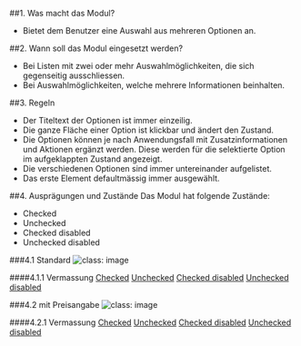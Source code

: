 ##1. Was macht das Modul?
* Bietet dem Benutzer eine Auswahl aus mehreren Optionen an.

##2. Wann soll das Modul eingesetzt werden?
* Bei Listen mit zwei oder mehr Auswahlmöglichkeiten, die sich gegenseitig ausschliessen.
* Bei Auswahlmöglichkeiten, welche mehrere Informationen beinhalten.

##3. Regeln
* Der Titeltext der Optionen ist immer einzeilig.
* Die ganze Fläche einer Option ist klickbar und ändert den Zustand.
* Die Optionen können je nach Anwendungsfall mit Zusatzinformationen und Aktionen ergänzt werden. Diese werden für die selektierte Option im aufgeklappten Zustand angezeigt.
* Die verschiedenen Optionen sind immer untereinander aufgelistet.
* Das erste Element defaultmässig immer ausgewählt.

##4. Ausprägungen und Zustände
Das Modul hat folgende Zustände:
* Checked
* Unchecked
* Checked disabled
* Unchecked disabled

###4.1 Standard
![](https://raw.githubusercontent.com/sbb-design-systems/sbb-design-system/master/mobile/modules/radio-group/images/MM20_ohne_Preis.png 'class: image')

####4.1.1 Vermassung
[Checked](https://sbb.invisionapp.com/d/main#/console/14051805/322950113/inspect)
[Unchecked](https://sbb.invisionapp.com/d/main#/console/14051805/322950114/inspect)
[Checked disabled](https://sbb.invisionapp.com/d/main#/console/14051805/322950115/inspect)
[Unchecked disabled](https://sbb.invisionapp.com/d/main#/console/14051805/322950116/inspect)

###4.2 mit Preisangabe
![](https://raw.githubusercontent.com/sbb-design-systems/sbb-design-system/master/mobile/modules/radio-group/images/MM20_mit_Preis.png 'class: image')

####4.2.1 Vermassung
[Checked](https://sbb.invisionapp.com/d/main#/console/14051805/322950117/inspect)
[Unchecked](https://sbb.invisionapp.com/d/main#/console/14051805/322950118/inspect)
[Checked disabled](https://sbb.invisionapp.com/d/main#/console/14051805/322950119/inspect)
[Unchecked disabled](https://sbb.invisionapp.com/d/main#/console/14051805/322950120/inspect)

